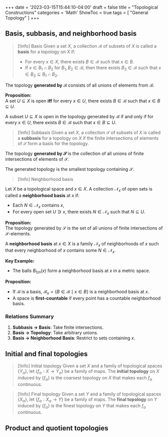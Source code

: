 +++
date = '2023-03-15T15:44:10-04:00'
draft = false
title = "Topological Constructions"
categories = 'Math'
ShowToc = true
tags = [ "General Topology" ]
+++


## Basis, subbasis, and neighborhood basis

> [!info] Basis
> Given a set $X$, a collection $\mathcal{B}$ of subsets of $X$ is called a **basis** for a topology on $X$ if:
> - For every $x\in X$, there exists $B\in \mathcal{B}$ such that $x\in B$.
> - If $x\in B_1\cap B_2$ for $B_1,B_2\in \mathcal{B}$, then there exists $B_3\in \mathcal{B}$ such that $x\in B_3\subseteq B_1\cap B_2$.

The topology **generated by $\mathcal{B}$** consists of all unions of elements from $\mathcal{B}$.

**Proposition:**  
A set $U \subseteq X$ is open **iff** for every $x \in U$, there exists $B \in \mathcal{B}$ such that $x \in B \subseteq U$.  

A subset $U \subseteq X$ is open in the topology generated by $\mathcal{B}$ if and only if for every $x \in U$, there exists $B \in \mathcal{B}$ such that $x \in B \subseteq U$.


> [!info] Subbasis
> Given a set $X$, a collection $\mathcal{S}$ of subsets of $X$ is called a **subbasis** for a topology on $X$ if the finite intersections of elements of $\mathcal{S}$ form a basis for the topology.

The topology **generated by $\mathcal{S}$** is the collection of all unions of finite intersections of elements of $\mathcal{S}$.

The generated topology is the smallest topology containing $\mathcal{S}$.  


> [!info] Neighborhood basis

Let $X$ be a topological space and $x\in X$. A collection $\mathcal{N}_x$ of open sets is called a **neighborhood basis** at $x$ if:
* Each $N \in \mathcal{N}_x$ contains $x$,
* For every open set $U \ni x$, there exists $N \in \mathcal{N}_x$ such that $N \subseteq U$.

**Proposition:**  
The topology generated by $\mathcal{S}$ is the set of all unions of finite intersections of $\mathcal{S}$-elements.  

A **neighborhood basis** at $x \in X$ is a family $\mathcal{N}_x$ of neighborhoods of $x$ such that every neighborhood of $x$ contains some $N \in \mathcal{N}_x$.  

**Key Example:**  
- The balls $B_{1/n}(x)$ form a neighborhood basis at $x$ in a metric space.  

**Proposition:**  
- If $\mathcal{B}$ is a basis, $\mathcal{B}_x = \{B \in \mathcal{B} \mid x \in B\}$ is a neighborhood basis at $x$.  
- A space is **first-countable** if every point has a countable neighborhood basis.  
### **Relations Summary**  
1. **Subbasis $\rightarrow$ Basis**: Take finite intersections.  
2. **Basis $\rightarrow$ Topology**: Take arbitrary unions.  
3. **Basis $\rightarrow$ Neighborhood Basis**: Restrict to sets containing $x$.  
## Initial and final topologies

> [!info] Initial topology
> Given a set $X$ and a family of topological spaces $\{Y_\alpha\}$, let $\{f_\alpha:X\to Y_\alpha\}$ be a family of maps. The **initial topology** on $X$ induced by $\{f_\alpha\}$ is the coarsest topology on $X$ that makes each $f_\alpha$ continuous.

> [!info] Final topology
> Given a set $Y$ and a family of topological spaces $\{X_\alpha\}$, let $\{f_\alpha:X_\alpha\to Y\}$ be a family of maps. The **final topology** on $Y$ induced by $\{f_\alpha\}$ is the finest topology on $Y$ that makes each $f_\alpha$ continuous.
## Product and quotient topologies